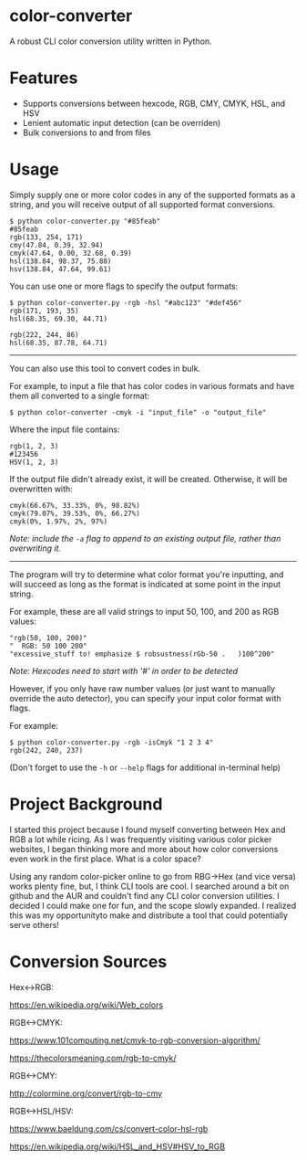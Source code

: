 # color-converter

A robust CLI color conversion utility written in Python.

# Features

- Supports conversions between hexcode, RGB, CMY, CMYK, HSL, and HSV
- Lenient automatic input detection (can be overriden)
- Bulk conversions to and from files

# Usage

Simply supply one or more color codes in any of the supported formats as a string, and you will receive output of all supported format conversions.

```
$ python color-converter.py "#85feab"
#85feab
rgb(133, 254, 171)
cmy(47.84, 0.39, 32.94)
cmyk(47.64, 0.00, 32.68, 0.39)
hsl(138.84, 98.37, 75.88)
hsv(138.84, 47.64, 99.61)
```

You can use one or more flags to specify the output formats:

```
$ python color-converter.py -rgb -hsl "#abc123" "#def456"
rgb(171, 193, 35)
hsl(68.35, 69.30, 44.71)

rgb(222, 244, 86)
hsl(68.35, 87.78, 64.71)
```

---

You can also use this tool to convert codes in bulk.

For example, to input a file that has color codes in various formats and have them all converted to a single format:

```
$ python color-converter -cmyk -i "input_file" -o "output_file"
```

Where the input file contains:

```
rgb(1, 2, 3)
#123456
HSV(1, 2, 3)
```

If the output file didn't already exist, it will be created. Otherwise, it will be overwritten with:

```
cmyk(66.67%, 33.33%, 0%, 98.82%)
cmyk(79.07%, 39.53%, 0%, 66.27%)
cmyk(0%, 1.97%, 2%, 97%)
```

_Note: include the `-a` flag to append to an existing output file, rather than overwriting it._

---

The program will try to determine what color format you're inputting, and will succeed as long as the format is indicated at some point in the input string.

For example, these are all valid strings to input 50, 100, and 200 as RGB values:

```
"rgb(50, 100, 200)"
"  RGB: 50 100 200"
"excessive_stuff to! emphasize $ robsustness(rGb-50 .   )100^200"
```

_Note: Hexcodes need to start with '#' in order to be detected_ 

However, if you only have raw number values (or just want to manually override the auto detector), you can specify your input color format with flags.

For example:

```
$ python color-converter.py -rgb -isCmyk "1 2 3 4"
rgb(242, 240, 237)
```

(Don't forget to use the `-h` or `--help` flags for additional in-terminal help)

# Project Background

I started this project because I found myself converting between Hex and RGB a lot while ricing. As I was frequently visiting various color picker websites, I began thinking more and more about how color conversions even work in the first place. What is a color space?

Using any random color-picker online to go from RBG->Hex (and vice versa) works plenty fine, but, I think CLI tools are cool. I searched around a bit on github and the AUR and couldn't find any CLI color conversion utilities. I decided I could make one for fun, and the scope slowly expanded. I realized this was my opportunityto make and distribute a tool that could potentially serve others!

# Conversion Sources

Hex<->RGB:

https://en.wikipedia.org/wiki/Web_colors

RGB<->CMYK:

https://www.101computing.net/cmyk-to-rgb-conversion-algorithm/

https://thecolorsmeaning.com/rgb-to-cmyk/

RGB<->CMY:

http://colormine.org/convert/rgb-to-cmy

RGB<->HSL/HSV:

https://www.baeldung.com/cs/convert-color-hsl-rgb

https://en.wikipedia.org/wiki/HSL_and_HSV#HSV_to_RGB
